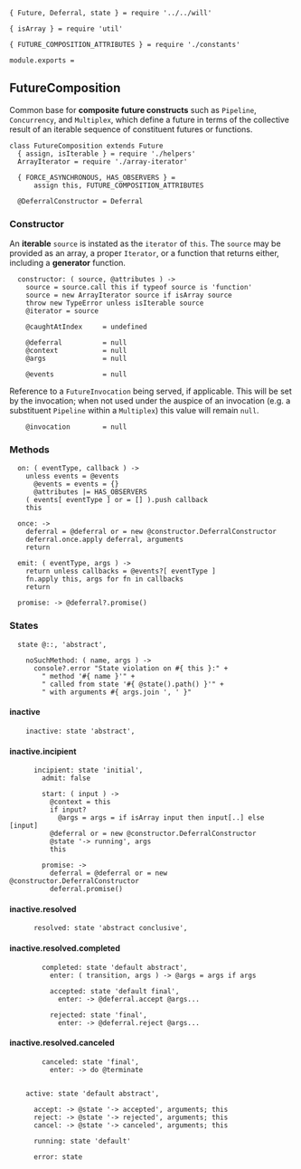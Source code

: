     { Future, Deferral, state } = require '../../will'

    { isArray } = require 'util'

    { FUTURE_COMPOSITION_ATTRIBUTES } = require './constants'

    module.exports =



## FutureComposition

Common base for **composite future constructs** such as `Pipeline`,
`Concurrency`, and `Multiplex`, which define a future in terms of the
collective result of an iterable sequence of constituent futures or functions.

    class FutureComposition extends Future
      { assign, isIterable } = require './helpers'
      ArrayIterator = require './array-iterator'

      { FORCE_ASYNCHRONOUS, HAS_OBSERVERS } =
          assign this, FUTURE_COMPOSITION_ATTRIBUTES

      @DeferralConstructor = Deferral


### Constructor

An **iterable** `source` is instated as the `iterator` of `this`. The `source`
may be provided as an array, a proper `Iterator`, or a function that returns
either, including a **generator** function.

      constructor: ( source, @attributes ) ->
        source = source.call this if typeof source is 'function'
        source = new ArrayIterator source if isArray source
        throw new TypeError unless isIterable source
        @iterator = source

        @caughtAtIndex     = undefined

        @deferral          = null
        @context           = null
        @args              = null

        @events            = null

Reference to a `FutureInvocation` being served, if applicable. This will be
set by the invocation; when not used under the auspice of an invocation (e.g. a
substituent `Pipeline` within a `Multiplex`) this value will remain `null`.

        @invocation        = null



### Methods

      on: ( eventType, callback ) ->
        unless events = @events
          @events = events = {}
          @attributes |= HAS_OBSERVERS
        ( events[ eventType ] or = [] ).push callback
        this

      once: ->
        deferral = @deferral or = new @constructor.DeferralConstructor
        deferral.once.apply deferral, arguments
        return

      emit: ( eventType, args ) ->
        return unless callbacks = @events?[ eventType ]
        fn.apply this, args for fn in callbacks
        return

      promise: -> @deferral?.promise()



### States

      state @::, 'abstract',

        noSuchMethod: ( name, args ) ->
          console?.error "State violation on #{ this }:" +
            " method '#{ name }'" +
            " called from state '#{ @state().path() }'" +
            " with arguments #{ args.join ', ' }"


#### inactive

        inactive: state 'abstract',


#### inactive.incipient

          incipient: state 'initial',
            admit: false

            start: ( input ) ->
              @context = this
              if input?
                @args = args = if isArray input then input[..] else [input]
              @deferral or = new @constructor.DeferralConstructor
              @state '-> running', args
              this

            promise: ->
              deferral = @deferral or = new @constructor.DeferralConstructor
              deferral.promise()


#### inactive.resolved

          resolved: state 'abstract conclusive',


#### inactive.resolved.completed

            completed: state 'default abstract',
              enter: ( transition, args ) -> @args = args if args

              accepted: state 'default final',
                enter: -> @deferral.accept @args...

              rejected: state 'final',
                enter: -> @deferral.reject @args...


#### inactive.resolved.canceled

            canceled: state 'final',
              enter: -> do @terminate


        active: state 'default abstract',

          accept: -> @state '-> accepted', arguments; this
          reject: -> @state '-> rejected', arguments; this
          cancel: -> @state '-> canceled', arguments; this

          running: state 'default'

          error: state
